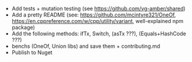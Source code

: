 * Add tests + mutation testing (see https://github.com/vg-amber/shared)
* Add a pretty README (see: https://github.com/mcintyre321/OneOf, https://en.cppreference.com/w/cpp/utility/variant, well-explained npm package)
* Add the following methods: ifTx, Switch, (asTx ???), (Equals+HashCode ???)
* benchs (OneOf, Union libs) and save them + contributing.md
* Publish to Nuget
